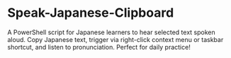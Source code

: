 # Speak-Japanese-Clipboard
A PowerShell script for Japanese learners to hear selected text spoken aloud. Copy Japanese text, trigger via right-click context menu or taskbar shortcut, and listen to pronunciation. Perfect for daily practice!
